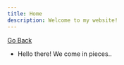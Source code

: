 ```yaml
---
title: Home
description: Welcome to my website!
---
```

[Go Back](/index)
- Hello there! We come in pieces..

